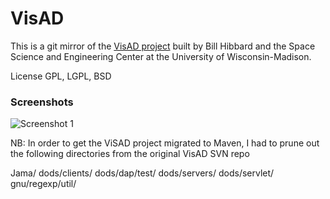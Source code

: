 # VisAD

This is a git mirror of the [VisAD project](http://www.ssec.wisc.edu/~billh/visad.html) built by Bill Hibbard and the Space Science and Engineering Center at the University of Wisconsin-Madison.

License  GPL, LGPL, BSD

### Screenshots

<img src="http://www.unidata.ucar.edu/software/idv/gallery/IDV_Nov200Z_wind.jpg" alt="Screenshot 1" />

NB: In order to get the ViSAD project migrated to Maven, I had to prune out the following directories from the original VisAD SVN repo

Jama/
dods/clients/
dods/dap/test/
dods/servers/
dods/servlet/
gnu/regexp/util/
